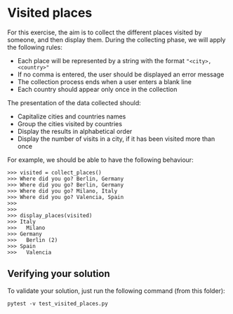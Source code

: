 Visited places
==============
For this exercise, the aim is to collect the different places visited by someone, and then display them.
During the collecting phase, we will apply the following rules:
* Each place will be represented by a string with the format `"<city>,<country>"`
* If no comma is entered, the user should be displayed an error message
* The collection process ends when a user enters a blank line
* Each country should appear only once in the collection

The presentation of the data collected should:
* Capitalize cities and countries names
* Group the cities visited by countries
* Display the results in alphabetical order
* Display the number of visits in a city, if it has been visited more than once

For example, we should be able to have the following behaviour:
```shell script
>>> visited = collect_places()
>>> Where did you go? Berlin, Germany
>>> Where did you go? Berlin, Germany
>>> Where did you go? Milano, Italy
>>> Where did you go? Valencia, Spain
>>>
>>>
>>> display_places(visited)
>>> Italy
>>>   Milano
>>> Germany
>>>   Berlin (2)
>>> Spain
>>>   Valencia
```

Verifying your solution
-----------------------
To validate your solution, just run the following command (from this folder):
```shell script
pytest -v test_visited_places.py
```
